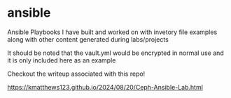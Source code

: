 # ansible

Ansible Playbooks I have built and worked on with invetory file examples along with other content generated during labs/projects

It should be noted that the vault.yml would be encrypted in normal use and it is only included here as an example

Checkout the writeup associated with this repo!

https://kmatthews123.github.io/2024/08/20/Ceph-Ansible-Lab.html
